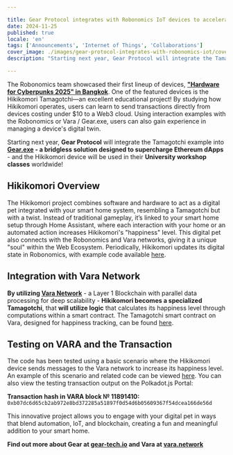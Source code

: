 ```yaml
---

title: Gear Protocol integrates with Robonomics IoT devices to accelerate usage and education of Blockchain technology
date: 2024-11-25
published: true
locale: 'en'
tags: ['Announcements', 'Internet of Things', 'Collaborations']
cover_image: ./images/gear-protocol-integrates-with-robonomics-iot/cover.webp
description: "Starting next year, Gear Protocol will integrate the Tamagotchi example into Gear.exe - a bridgless solution designed to supercharge Ethereum dApps -  and the Hikikomori device will be used in their University workshop classes worldwide!"

---
```


The Robonomics team showcased their first lineup of devices, **["Hardware for Cyberpunks 2025" in Bangkok](https://x.com/AIRA_Robonomics/status/1856724439439913110)**. One of the featured devices is the Hikikomori Tamagotchi—an excellent educational project! By studying how Hikikomori operates, users can learn to send transactions directly from devices costing under $10 to a Web3 cloud. Using interaction examples with the Robonomics or Vara / Gear.exe, users can also gain experience in managing a device's digital twin.

Starting next year, **Gear Protocol** will integrate the Tamagotchi example into **[Gear.exe](https://gear-tech.io/gear-exe) - a bridgless solution designed to supercharge Ethereum dApps** -  and the Hikikomori device will be used in their **University workshop classes** worldwide!

## Hikikomori Overview

The Hikikomori project combines software and hardware to act as a digital pet integrated with your smart home system, resembling a Tamagotchi but with a twist. Instead of traditional gameplay, it’s linked to your smart home setup through Home Assistant, where each interaction with your home or an automated action increases Hikikomori's "happiness" level. This digital pet also connects with the Robonomics and Vara networks, giving it a unique "soul" within the Web Ecosystem. Periodically, Hikikomori updates its digital state in Robonomics, with example code available [here](https://github.com/airalab/hikikomori-tamagotchi/tree/only-robonomics/main).

## Integration with Vara Network

**By utilizing [Vara Network](https://vara.network)** - a Layer 1 Blockchain with parallel data processing for deep scalability - **Hikikomori becomes a specialized Tamagotchi**, that **will utilize logic** that calculates its happiness level through computations within a smart contract. The Tamagotchi smart contract on Vara, designed for happiness tracking, can be found [here](https://idea.gear-tech.io/programs/0x8e5f2de1fea16db5a65d4e64bca1f8a709585853749b3572ff15487db2146771?node=wss%3A%2F%2Ftestnet.vara.network).

## Testing on VARA and the Transaction

The code has been tested using a basic scenario where the Hikikomori device sends messages to the Vara network to increase its happiness level. An example of this scenario and related code can be viewed [here](https://github.com/airalab/hikikomori-tamagotchi/tree/main/main). You can also view the testing transaction output on the Polkadot.js Portal: 

**Transaction hash in VARA block № 11891410:**
`0xb07dc6d65cb2ab972e8bd372285a51897f0d54d6b05609367f54dcea166de56d`

This innovative project allows you to engage with your digital pet in ways that blend automation, IoT, and blockchain, creating a fun and meaningful addition to your smart home.

**Find out more about Gear at [gear-tech.io](https://gear-tech.io) and Vara at [vara.network](https://vara.network)**